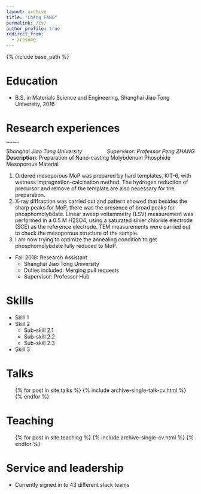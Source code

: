 ```yaml
---
layout: archive
title: "Cheng FANG"
permalink: /cv/
author_profile: true
redirect_from:
  - /resume
---
```


{% include base_path %}

Education
======
* B.S. in Materials Science and Engineering, Shanghai Jiao Tong University, 2016


Research experiences
======
<span style="float: left; font-size: 3.5;">**Research Assistant**</span>  
<span style="float: left; ">*Shanghai Jiao Tong University*</span>
<span style="float: right;">*Supervisor: Professor Peng ZHANG*</span>  
  **Description**: Preparation of Nano-casting Molybdenum Phosphide Mesoporous Material  
  1. Ordered mesoporous MoP was prepared by hard templates, KIT-6, with wetness impregnation-calcination method. The hydrogen reduction of precursor and remove of the template are also necessary for the preparation.   
  2. X-ray diffraction was carried out and pattern showed that besides the sharp peaks for MoP, there was the presence of broad peaks for phosphomolybdate. Linear sweep voltammetry (LSV) measurement was performed in a 0.5 M H2SO4, using a saturated silver chloride electrode (SCE) as the reference electrode. TEM measurements were carried out to check the mesoporous structure of the sample. 
  3. I am now trying to optimize the annealing condition to get phosphomolybdate fully reduced to MoP.

* Fall 2018: Research Assistant
  * Shanghai Jiao Tong University
  * Duties included: Merging pull requests
  * Supervisor: Professor Hub
  
Skills
======
* Skill 1
* Skill 2
  * Sub-skill 2.1
  * Sub-skill 2.2
  * Sub-skill 2.3
* Skill 3

  
Talks
======
  <ul>{% for post in site.talks %}
    {% include archive-single-talk-cv.html %}
  {% endfor %}</ul>
  
Teaching
======
  <ul>{% for post in site.teaching %}
    {% include archive-single-cv.html %}
  {% endfor %}</ul>
  
Service and leadership
======
* Currently signed in to 43 different slack teams
